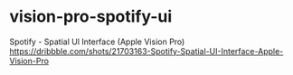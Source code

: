 # vision-pro-spotify-ui
Spotify - Spatial Ul Interface (Apple Vision Pro)
https://dribbble.com/shots/21703163-Spotify-Spatial-UI-Interface-Apple-Vision-Pro

